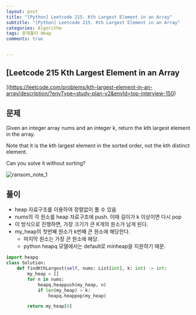 ```yaml
---
layout: post
title: "[Python] Leetcode 215. Kth Largest Element in an Array"
subtitle: "[Python] Leetcode 215. Kth Largest Element in an Array"
categories: Algorithm
tags: 문제풀이 Heap
comments: true


---
```

## [Leetcode 215 Kth Largest Element in an Array
](https://leetcode.com/problems/kth-largest-element-in-an-array/description/?envType=study-plan-v2&envId=top-interview-150)

## 문제

Given an integer array nums and an integer k, return the kth largest element in the array.

Note that it is the kth largest element in the sorted order, not the kth distinct element.

Can you solve it without sorting?

![ransom_note_1](https://bernard-choi.github.io/assets/img/post_img/kth_largest_element_in_an_array_1.jpg)


## 풀이

- heap 자료구조를 이용하여 정렬없이 풀 수 있음
- nums의 각 원소를 heap 자료구조에 push. 이때 길이가 k 이상이면 다시 pop
- 이 방식으로 진행하면, 가장 크기가 큰 K개의 원소가 남게 된다.
- my_heap의 첫번째 원소가 k번째 큰 원소에 해당한다.
  - 마지막 원소는 가장 큰 원소에 해당.
  - python heapq 모델에서는 default로 minheap을 지원하기 때문.

```python
import heapq
class Solution:
    def findKthLargest(self, nums: List[int], k: int) -> int:
        my_heap = []
        for n in nums:
            heapq.heappush(my_heap, n)
            if len(my_heap) > k:
                heapq.heappop(my_heap)

        return my_heap[0]

```
